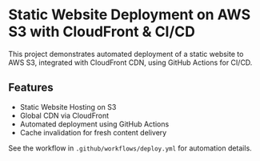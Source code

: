 # Static Website Deployment on AWS S3 with CloudFront & CI/CD

This project demonstrates automated deployment of a static website to AWS S3, integrated with CloudFront CDN, using GitHub Actions for CI/CD.

## Features

- Static Website Hosting on S3
- Global CDN via CloudFront
- Automated deployment using GitHub Actions
- Cache invalidation for fresh content delivery

See the workflow in `.github/workflows/deploy.yml` for automation details.